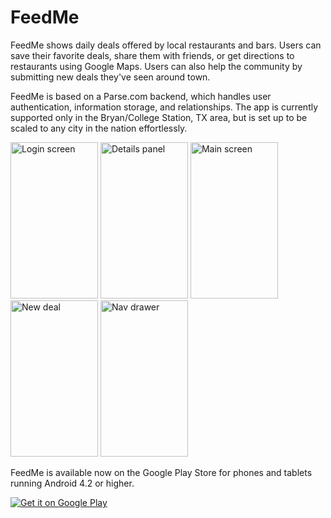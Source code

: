 # FeedMe
FeedMe shows daily deals offered by local restaurants and bars. Users can save their favorite deals, share them with friends, or get directions to restaurants using Google Maps. Users can also help the community by submitting new deals they've seen around town.

FeedMe is based on a Parse.com backend, which handles user authentication, information storage, and relationships. The app is currently supported only in the Bryan/College Station, TX area, but is set up to be scaled to any city in the nation effortlessly.

<img src="http://i.imgur.com/ULZdUWg.png" alt="Login screen" height="250" width="140">
<img src="http://i.imgur.com/5KXPOxT.png" alt="Details panel" height="250" width="140">
<img src="http://i.imgur.com/jqhbVnf.png" alt="Main screen" height="250" width="140">
<img src="http://i.imgur.com/lHq4K2n.png" alt="New deal" height="250" width="140">
<img src="http://i.imgur.com/ocQQcwV.png" alt="Nav drawer" height="250" width="140">


FeedMe is available now on the Google Play Store for phones and tablets running Android 4.2 or higher.

<a href="https://play.google.com/store/apps/details?id=com.thavelka.feedme">
  <img alt="Get it on Google Play"
       src="https://developer.android.com/images/brand/en_generic_rgb_wo_60.png" />
</a>
